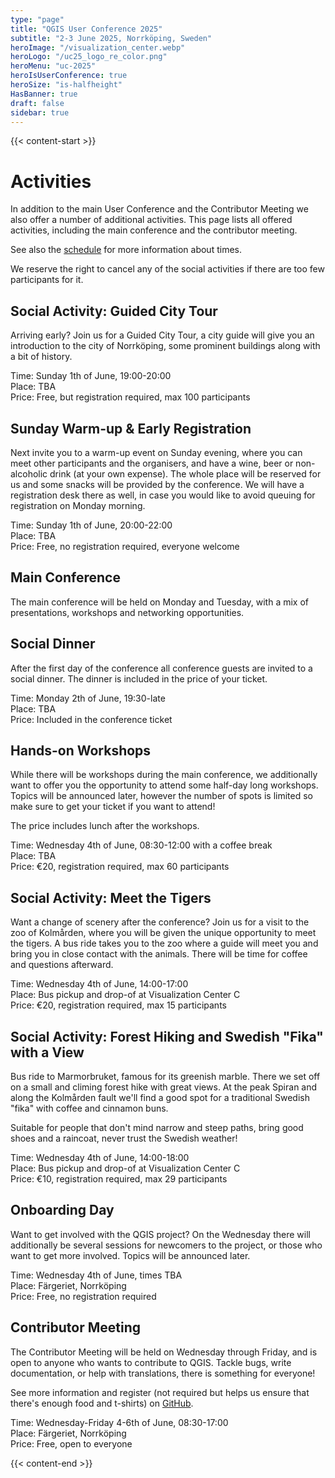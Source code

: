 ```yaml
---
type: "page"
title: "QGIS User Conference 2025"
subtitle: "2-3 June 2025, Norrköping, Sweden"
heroImage: "/visualization_center.webp"
heroLogo: "/uc25_logo_re_color.png"
heroMenu: "uc-2025"
heroIsUserConference: true
heroSize: "is-halfheight"
HasBanner: true
draft: false
sidebar: true
---
```


{{< content-start >}}

# Activities

In addition to the main User Conference and the Contributor Meeting we also offer a number of additional activities.
This page lists all offered activities, including the main conference and the contributor meeting.

See also the [schedule](/schedule) for more information about times.

We reserve the right to cancel any of the social activities if there are too few participants for it.

## Social Activity: Guided City Tour

Arriving early? Join us for a Guided City Tour, a city guide will give you an introduction to the city of Norrköping,
some prominent buildings along with a bit of history.

Time: Sunday 1th of June, 19:00-20:00<br/>
Place: TBA<br/>
Price: Free, but registration required, max 100 participants

## Sunday Warm-up & Early Registration

Next invite you to a warm-up event on Sunday evening, where you can meet other participants and the organisers, and
have a wine, beer or non-alcoholic drink (at your own expense). The whole place will be reserved for us and some snacks
will be provided by the conference. We will have a registration desk there as well, in case you would like to avoid
queuing for registration on Monday morning.

Time: Sunday 1th of June, 20:00-22:00<br/>
Place: TBA<br/>
Price: Free, no registration required, everyone welcome

## Main Conference

The main conference will be held on Monday and Tuesday, with a mix of presentations, workshops and networking
opportunities.

## Social Dinner

After the first day of the conference all conference guests are invited to a social dinner. The dinner is included in the
price of your ticket.

Time: Monday 2th of June, 19:30-late<br/>
Place: TBA<br/>
Price: Included in the conference ticket

## Hands-on Workshops

While there will be workshops during the main conference, we additionally want to offer you the opportunity to attend
some half-day long workshops. Topics will be announced later, however the number of spots is limited so make sure to
get your ticket if you want to attend!

The price includes lunch after the workshops.

Time: Wednesday 4th of June, 08:30-12:00 with a coffee break<br/>
Place: TBA<br/>
Price: €20, registration required, max 60 participants

## Social Activity: Meet the Tigers

Want a change of scenery after the conference? Join us for a visit to the zoo of Kolmården, where you will be given the
unique opportunity to meet the tigers. A bus ride takes you to the zoo where a guide will meet you and bring you in close
contact with the animals. There will be time for coffee and questions afterward.

Time: Wednesday 4th of June, 14:00-17:00<br/>
Place: Bus pickup and drop-of at Visualization Center C<br/>
Price: €20, registration required, max 15 participants

## Social Activity: Forest Hiking and Swedish "Fika" with a View

Bus ride to Marmorbruket, famous for its greenish marble. There we set off on a small and climing forest hike
with great views. At the peak Spiran and along the Kolmården fault we'll find a good spot for a traditional
Swedish "fika" with coffee and cinnamon buns.

Suitable for people that don't mind narrow and steep paths, bring good shoes and a raincoat, never trust the Swedish
weather!

Time: Wednesday 4th of June, 14:00-18:00<br/>
Place: Bus pickup and drop-of at Visualization Center C<br/>
Price: €10, registration required, max 29 participants

## Onboarding Day

Want to get involved with the QGIS project? On the Wednesday there will additionally be several sessions for newcomers
to the project, or those who want to get more involved. Topics will be announced later.

Time: Wednesday 4th of June, times TBA<br/>
Place: Färgeriet, Norrköping<br/>
Price: Free, no registration required

## Contributor Meeting

The Contributor Meeting will be held on Wednesday through Friday, and is open to anyone who wants to contribute to QGIS.
Tackle bugs, write documentation, or help with translations, there is something for everyone!

See more information and register (not required but helps us ensure that there's enough food and t-shirts) on [GitHub](https://github.com/qgis/QGIS/wiki/28th-Contributor-Meeting-in-Norrk%C3%B6ping).

Time: Wednesday-Friday 4-6th of June, 08:30-17:00<br/>
Place: Färgeriet, Norrköping<br/>
Price: Free, open to everyone

{{< content-end >}}